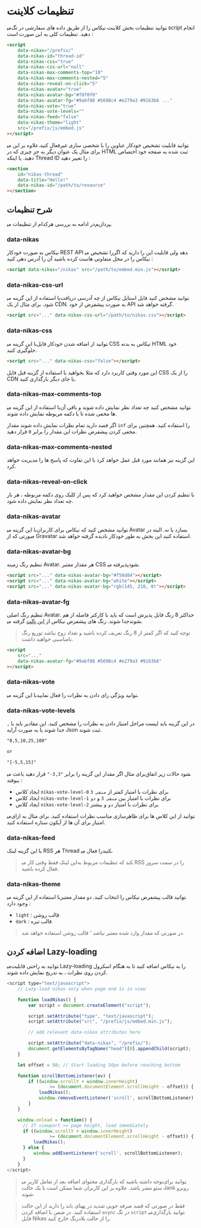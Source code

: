 # تنظیمات کلاینت

می‎توانید تنظیمات بخش کلاینت نیکاس را از طریق داده های سفارشی در تگ script انجام دهید. تنظیمات کلی به این صورت است :

```html
<script
    data-nikas="/prefix/"
    data-nikas-id="thread-id"
    data-nikas-css="true"
    data-nikas-css-url="null"
    data-nikas-max-comments-top="10"
    data-nikas-max-comments-nested="5"
    data-nikas-reveal-on-click="5"
    data-nikas-avatar="true"
    data-nikas-avatar-bg="#f0f0f0"
    data-nikas-avatar-fg="#9abf88 #5698c4 #e279a3 #9163b6 ..."
    data-nikas-vote="true"
    data-nikas-vote-levels=""
    data-nikas-feed="false"
    data-nikas-theme="light"
    src="/prefix/js/embed.js"
></script>
```

علاوه بر این می‎توانید قابلیت تشخیص خودکار عناوین را با شخصی سازی غیرفعال کنید. برای مثال یک عنوان دیگر به جز چیزی که در HTML ثبت شده به صفحه خود اختصاص دهید. یا اینکه Thread ID را تغییر دهید :

```html
<section
    id="nikas-thread"
    data-title="Hello!"
    data-nikas-id="/path/to/resource"
></section>
```

## شرح تنظیمات

در ادامه به بررسی هرکدام از تنظیمات می‎پردازیم.

### data-nikas

نیکاس به صورت خودکار REST API را تشخیص می‎دهد ولی قابلیت این را دارید که اگر نیکاس را در محل متفاوتی هاست کرده باشید آن را آدرس دهی کنید :

```html
<script data-nikas="/nikas" src="/path/to/embed.min.js"></script>
```

### data-nikas-css-url

با استفاده از این گزینه می‎توانید مشخص کنید فایل استایل نیکاس از چه آدرسی دریافت شود. برای مثال از یک CDN. به صورت پیشفرض از خود API گرفته خواهد شد.

```html
<script src="..." data-nikas-css-url="/path/to/nikas.css"></script>
```

### data-nikas-css

با این گزینه می‎توانید از اضافه شدن خودکار فایل CSS نیکاس به بدنه HTML خود جلوگیری کنید.

```html
<script src="..." data-nikas-css="false"></script>
```

این مورد وقتی کاربرد دارد که مثلا بخواهید با استفاده از گزینه قبل فایل CSS را از یک CDN یا جای دیگر بارگذاری کنید.

### data-nikas-max-comments-top

با استفاده از این گزینه می‎توانید مشخص کنید چه تعداد نظر نمایش داده شوند و باقی آن ها مخفی شده تا با دکمه مربوطه نمایش داده شوند.

اگر قصد دارید تمام نظرات نمایش داده شوند مقدار `inf` را استفاده کنید. همچنین برای مخفی کردن پیشفرض نظرات این مقدار را برابر `0` قرار دهید.

### data-nikas-max-comments-nested

این گزینه نیز همانند مورد قبل عمل خواهد کرد با این تفاوت که پاسخ ها را مدیریت خواهد کرد.

### data-nikas-reveal-on-click

با تنظیم کردن این مقدار مشخص خواهید کرد که پس از کلیک روی دکمه مربوطه ، هر بار چه تعداد نظر نمایش داده شود.

### data-nikas-avatar

با این گزینه می‎توانید مشخص کنید که نیکاس برای کاربران Avatar بسازد یا نه. البته در صورتی که از Gravatar استفاده کنید این بخش به طور خودکار نادیده گرفته خواهد شد.

### data-nikas-avatar-bg

تنظیم رنگ زمینه Avatar. هر مقدار معتبر CSS پذیرفته می‎شود.

```html
<script src="..." data-nikas-avatar-bg="#f56d84"></script>
<script src="..." data-nikas-avatar-bg="white"></script>
<script src="..." data-nikas-avatar-bg="rgb(145, 210, 0)"></script>
```

### data-nikas-avatar-fg

تنظیم رنگ اصلی Avatar. حداکثر 8 رنگ قابل پذیرش است که باید با کارکتر فاصله از هم جدا شوند. رنگ های پیشفرض نیکاس از [این پالت](http://colrd.com/palette/19308/) گرفته می‎شوند.

> توجه کنید که اگر کمتر از 8 رنگ تعریف کرده باشید و تعداد زوج نباشد توزیع رنگ نامناسبی خواهید داشت.

```html
<script
    src="..."
    data-nikas-avatar-fg="#9abf88 #5698c4 #e279a3 #9163b6"
></script>
```

### data-nikas-vote

با این گزینه می‎توانید ویژگی رای دادن به نظرات را فعال نمایید.

### data-nikas-vote-levels

در این گزینه باید لیست مراحل امتیاز دادن به نظرات را مشخص کنید. این مقادیر باید با `,` جدا شوند یا به صورت آرایه Json ثبت شوند.

```txt
"0,5,10,25,100"

or

"[-5,5,15]"
```

برای مثال اگر مقدار این گزینه را برابر `"3,3-"` قرار دهید باعث می‎شود حالات زیر اتفاق بیوفتد :

-   ایجاد کلاس `nikas-vote-level-0` برای نظرات با امتیاز کمتر از `منفی 3`
-   ایجاد کلاس `nikas-vote-level-1` برای نظرات با امتیاز بین `منفی 3` و `دو`
-   ایجاد کلاس `nikas-vote-level-2` برای نظرات با امتیاز `دو` و بیشتر

می‎توانید از این کلاس ها برای ظاهرسازی مناسب نظرات استفاده کنید. برای مثال به ازای امتیاز برای آن ها از آیکون ستاره استفاده کنید.

### data-nikas-feed

با این گزینه لینک RSS هر Thread را فعال می‎کنید.

> این لینک فقط وقتی کار می‎کند که تنظیمات مربوط به RSS را در سمت سرور فعال کرده باشید.

### data-nikas-theme

با استفاده از این گزینه می‎توانید قالب پیشفرض نیکاس را انتخاب کنید. دو مقدار معتبر وجود دارد :

-   `light` : قالب روشن
-   `dark` : قالب تیره

> در صورتی که مقدار وارد شده معتبر نباشد ٬ قالب روشن استفاده خواهد شد.

## اضافه کردن Lazy-loading

می‎توانید به راحتی قابلیت Lazy-loading را به نیکاس اضافه کنید تا به هنگام اسکرول کردن روی نظرات ، به تدریج نمایش داده شوند.

```js
<script type="text/javascript">
    // Lazy-load nikas only when page end is in view

    function loadNikas() {
        var script = document.createElement("script");

        script.setAttribute("type", "text/javascript");
        script.setAttribute("src", "/prefix/js/embed.min.js");

        // add relevant data-nikas attributes here

        script.setAttribute("data-nikas", "/prefix/");
        document.getElementsByTagName("head")[0].appendChild(script);
    }

    let offset = 50; // Start loading 50px before reaching bottom

    function scrollBottomListener(ev) {
        if ((window.scrollY + window.innerHeight)
                >= (document.documentElement.scrollHeight - offset)) {
            loadNikas();
            window.removeEventListener('scroll', scrollBottomListener);
        }
    }

    window.onload = function() {
      // If viewport >= page height, load immediately
      if ((window.scrollY + window.innerHeight)
                >= (document.documentElement.scrollHeight - offset)) {
          loadNikas();
      } else {
          window.addEventListener('scroll', scrollBottomListener);
      }
    }
</script>
```

> توجه داشته باشید که بارگذاری محتوای اضافه بعد از تعامل کاربر می‎توانید برای سئو مضر باشد. علاوه بر این کاربران شما ممکن است با یک حالت Jank روبرو شوند.

> فقط در صورتی که قصد صرفه جویی شدید در پهنای باند را دارید از این حالت استفاده کنید. در ضمن با اضافه کردن `async` در تگ `script` می‎توانید بارگذاری فایل Nikas را از حالت بلادرنگ خارج کنید.
